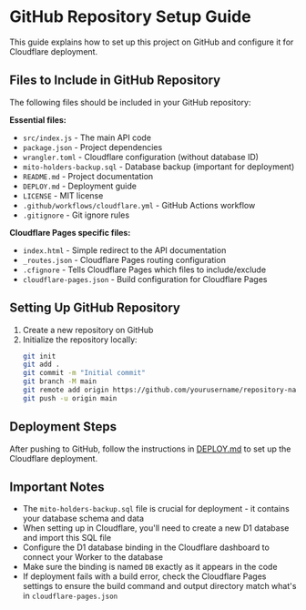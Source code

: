 # GitHub Repository Setup Guide

This guide explains how to set up this project on GitHub and configure it for Cloudflare deployment.

## Files to Include in GitHub Repository

The following files should be included in your GitHub repository:

**Essential files:**
- `src/index.js` - The main API code
- `package.json` - Project dependencies
- `wrangler.toml` - Cloudflare configuration (without database ID)
- `mito-holders-backup.sql` - Database backup (important for deployment)
- `README.md` - Project documentation
- `DEPLOY.md` - Deployment guide
- `LICENSE` - MIT license
- `.github/workflows/cloudflare.yml` - GitHub Actions workflow
- `.gitignore` - Git ignore rules

**Cloudflare Pages specific files:**
- `index.html` - Simple redirect to the API documentation
- `_routes.json` - Cloudflare Pages routing configuration
- `.cfignore` - Tells Cloudflare Pages which files to include/exclude
- `cloudflare-pages.json` - Build configuration for Cloudflare Pages

## Setting Up GitHub Repository

1. Create a new repository on GitHub
2. Initialize the repository locally:
   ```bash
   git init
   git add .
   git commit -m "Initial commit"
   git branch -M main
   git remote add origin https://github.com/yourusername/repository-name.git
   git push -u origin main
   ```

## Deployment Steps

After pushing to GitHub, follow the instructions in [DEPLOY.md](DEPLOY.md) to set up the Cloudflare deployment.

## Important Notes

- The `mito-holders-backup.sql` file is crucial for deployment - it contains your database schema and data
- When setting up in Cloudflare, you'll need to create a new D1 database and import this SQL file
- Configure the D1 database binding in the Cloudflare dashboard to connect your Worker to the database
- Make sure the binding is named `DB` exactly as it appears in the code
- If deployment fails with a build error, check the Cloudflare Pages settings to ensure the build command and output directory match what's in `cloudflare-pages.json` 